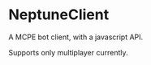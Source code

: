 NeptuneClient
=============

A MCPE bot client, with a javascript API.

Supports only multiplayer currently.
